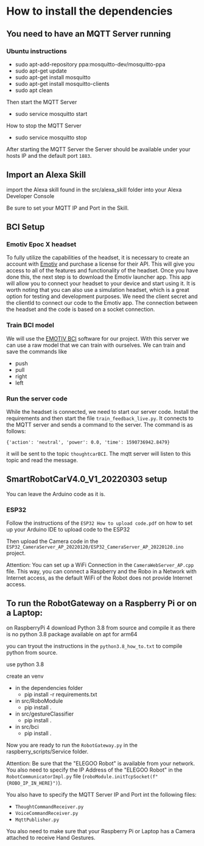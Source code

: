 # How to install the dependencies

## You need to have an MQTT Server running

### Ubuntu instructions

- sudo apt-add-repository ppa:mosquitto-dev/mosquitto-ppa
- sudo apt-get update
- sudo apt-get install mosquitto
- sudo apt-get install mosquitto-clients
- sudo apt clean

Then start the MQTT Server

- sudo service mosquitto start

How to stop the MQTT Server

- sudo service mosquitto stop

After starting the MQTT Server the Server should be available under your hosts IP and the default port `1883`.

## Import an Alexa Skill

import the Alexa skill found in the src/alexa_skill folder into your Alexa Developer Console

Be sure to set your MQTT IP and Port in the Skill.

## BCI Setup

### Emotiv Epoc X headset
To fully utilize the capabilities of the headset, it is necessary to create an account with [Emotiv](https://www.emotiv.com/emotiv-launcher/) and purchase a license for their API. This will give you access to all of the features and functionality of the headset. Once you have done this, the next step is to download the Emotiv launcher app. This app will allow you to connect your headset to your device and start using it. It is worth noting that you can also use a simulation headset, which is a great option for testing and development purposes.
We need the client secret and the clientId to connect our code to the Emotiv app. The connection between the headset and the code is based on a socket connection. 

### Train BCI model

We will use the [EMOTIV BCI](https://www.emotiv.com/bci-guide/) software for our project. With this server we can use a raw model that we can train with ourselves.
We can train and save the commands like 

- push
- pull
- right
- left

### Run the server code

While the headset is connected, we need to start our server code. Install the requirements and then start the file ``train_feedback_live.py``. It connects to the MQTT server and sends a 
command to the server. The command is as follows:

``
{'action': 'neutral', 'power': 0.0, 'time': 1590736942.8479}
``

it will be sent to the topic ``thoughtcarBCI``. The mqtt server will listen to this topic and read the message. 

## SmartRobotCarV4.0_V1_20220303 setup

You can leave the Arduino code as it is.

### ESP32

Follow the instructions of the `ESP32 How to upload code.pdf` on how to set up your Arduino IDE to upload code to the ESP32

Then upload the Camera code in the `ESP32_CameraServer_AP_20220120/ESP32_CameraServer_AP_20220120.ino` project.

Attention: You can set up a WiFi Connection in the `CameraWebServer_AP.cpp` file. This way, you can connect a Raspberry and the Robo in a Network with Internet access, as the default WiFi of the Robot does not provide Internet access.

## To run the RobotGateway on a Raspberry Pi or on a Laptop:

on RaspberryPi 4 download Python 3.8 from source and compile it
as there is no python 3.8 package available on apt for arm64

you can tryout the instructions in the `python3.8_how_to.txt` to compile python from source.

use python 3.8

create an venv

- in the dependencies folder
  - pip install -r requirements.txt
- in src/RoboModule
  - pip install .
- in src/gestureClassifier
  - pip install .
- in src/bci
  - pip install .

Now you are ready to run the `RobotGateway.py` in the raspberry_scripts/Service folder.

Attention: Be sure that the "ELEGOO Robot" is available from your network.
You also need to specify the IP Address of the "ELEGOO Robot" in the `RobotCommunicatorImpl.py` file (`roboModule.initTcpSocket(f"{ROBO_IP_IN_HERE}")`).

You also have to specify the MQTT Server IP and Port int the following files:

- `ThoughtCommandReceiver.py`
- `VoiceCommandReceiver.py`
- `MqttPublisher.py`

You also need to make sure that your Raspberry Pi or Laptop has a Camera attached to receive Hand Gestures.
